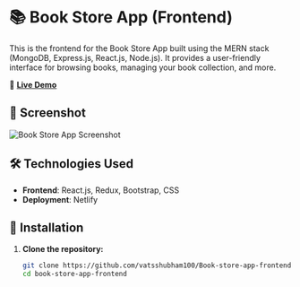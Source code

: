 # 📚 Book Store App (Frontend)

This is the frontend for the Book Store App built using the MERN stack (MongoDB, Express.js, React.js, Node.js). It provides a user-friendly interface for browsing books, managing your book collection, and more.

🔗 **[Live Demo](https://books-stores-apps.netlify.app/)**

## 📸 Screenshot

![Book Store App Screenshot](https://github.com/user-attachments/assets/4585a5cc-bc0c-484b-a4a5-e8377becc5c9)

## 🛠 Technologies Used

- **Frontend**: React.js, Redux, Bootstrap, CSS
- **Deployment**: Netlify

## 🚀 Installation

1. **Clone the repository:**

   ```bash
   git clone https://github.com/vatsshubham100/Book-store-app-frontend
   cd book-store-app-frontend
